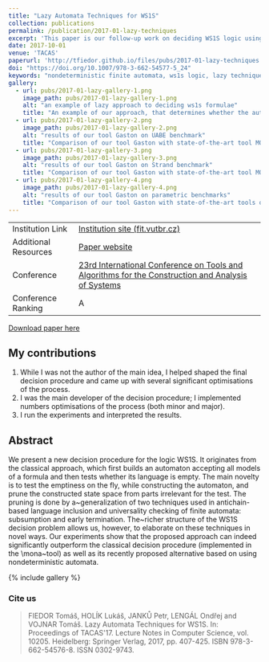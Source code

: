 ```yaml
---
title: "Lazy Automata Techniques for WS1S"
collection: publications
permalink: /publication/2017-01-lazy-techniques
excerpt: 'This paper is our follow-up work on deciding WS1S logic using non-deterministic finite automata'
date: 2017-10-01
venue: 'TACAS'
paperurl: 'http://tfiedor.github.io/files/pubs/2017-01-lazy-techniques.pdf'
doi: "https://doi.org/10.1007/978-3-662-54577-5_24"
keywords: "nondeterministic finite automata, ws1s logic, lazy techniques, anti-chains, decision procedures"
gallery:
  - url: pubs/2017-01-lazy-gallery-1.png
    image_path: pubs/2017-01-lazy-gallery-1.png
    alt: "an example of lazy approach to deciding ws1s formulae"
    title: "An example of our approach, that determines whether the automaton is empty (resp. formula is invalid) on-the-fly exploiting lazy techniques."
  - url: pubs/2017-01-lazy-gallery-2.png
    image_path: pubs/2017-01-lazy-gallery-2.png
    alt: "results of our tool Gaston on UABE benchmark"
    title: "Comparison of our tool Gaston with state-of-the-art tool MONA on UABE benchmark."
  - url: pubs/2017-01-lazy-gallery-3.png
    image_path: pubs/2017-01-lazy-gallery-3.png
    alt: "results of our tool Gaston on Strand benchmark"
    title: "Comparison of our tool Gaston with state-of-the-art tool MONA on Strand benchmark."
  - url: pubs/2017-01-lazy-gallery-4.png
    image_path: pubs/2017-01-lazy-gallery-4.png
    alt: "results of our tool Gaston on parametric benchmarks"
    title: "Comparison of our tool Gaston with state-of-the-art tools on parametric benchmarks."
---
```


|                      |                                                                                                                                     |
|----------------------|-------------------------------------------------------------------------------------------------------------------------------------|
| Institution Link     | [Institution site (fit.vutbr.cz)](https://www.fit.vut.cz/research/publication/11323/)                                               |
| Additional Resources | [Paper website](https://www.fit.vutbr.cz/research/groups/verifit/tools/gaston)                                                      |
| Conference           | [23rd International Conference on Tools and Algorithms for the Construction and Analysis of Systems ](https://etaps.org/2017/tacas) |
| Conference Ranking   | A                                                                                                                                   |

[<i class="fas fa-fw fa-file-pdf zoom" aria-hidden="true"></i> Download paper here](http://tfiedor.github.io/files/pubs/2017-01-lazy-techniques.pdf)

## My contributions

1. While I was not the author of the main idea, I helped shaped the final decision procedure and came up with several
   significant optimisations of the process.
2. I was the main developer of the decision procedure; I implemented numbers optimisations of the process (both minor
   and major).
3. I run the experiments and interpreted the results.

## Abstract

We present a new decision procedure for the logic WS1S. It originates from the classical approach,
which first builds an automaton accepting all models of a formula and then tests whether its
language is empty. The main novelty is to test the emptiness on the fly, while constructing the
automaton, and prune the constructed state space from parts irrelevant for the test. The pruning is
done by a~generalization of two techniques used in antichain-based language inclusion and
universality checking of finite automata: subsumption and early termination. The~richer structure
of the WS1S decision problem allows us, however, to elaborate on these techniques in novel ways.
Our experiments show that the proposed approach can indeed significantly outperform the classical
decision procedure (implemented in the \mona~tool) as well as its recently proposed alternative
based on using nondeterministic automata.

{% include gallery %}

###  Cite us

> FIEDOR Tomáš, HOLÍK Lukáš, JANKŮ Petr, LENGÁL Ondřej and VOJNAR Tomáš. Lazy Automata Techniques for WS1S. In: Proceedings of TACAS'17. Lecture Notes in Computer Science, vol. 10205. Heidelberg: Springer Verlag, 2017, pp. 407-425. ISBN 978-3-662-54576-8. ISSN 0302-9743.

